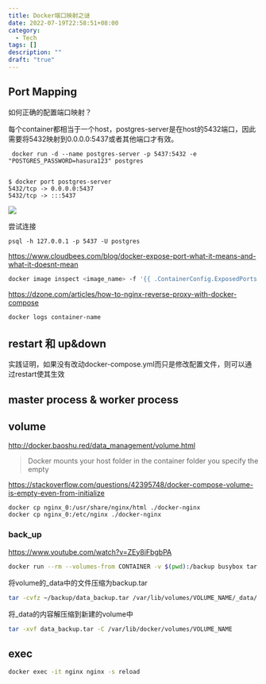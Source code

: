 ```yaml
---
title: Docker端口映射之谜
date: 2022-07-19T22:58:51+08:00
category: 
  - Tech
tags: []
description: ""
draft: "true"
---
```


## Port Mapping

如何正确的配置端口映射？

每个container都相当于一个host，postgres-server是在host的5432端口，因此需要将5432映射到0.0.0.0:5437或者其他端口才有效。

```
 docker run -d --name postgres-server -p 5437:5432 -e "POSTGRES_PASSWORD=hasura123" postgres
```

```

```


```
$ docker port postgres-server
5432/tcp -> 0.0.0.0:5437
5432/tcp -> :::5437
```

![](https://s2.loli.net/2022/07/14/S4KfhtRYPZ3BVWp.png)


尝试连接
```
psql -h 127.0.0.1 -p 5437 -U postgres
```

https://www.cloudbees.com/blog/docker-expose-port-what-it-means-and-what-it-doesnt-mean

```sh
docker image inspect <image_name> -f '{{ .ContainerConfig.ExposedPorts }}'
```

https://dzone.com/articles/how-to-nginx-reverse-proxy-with-docker-compose


```sh
docker logs container-name
```


## restart 和 up&down

实践证明，如果没有改动docker-compose.yml而只是修改配置文件，则可以通过restart使其生效


## master process & worker process


##  volume

http://docker.baoshu.red/data_management/volume.html

>Docker mounts your host folder in the container folder you specify
the empty

https://stackoverflow.com/questions/42395748/docker-compose-volume-is-empty-even-from-initialize

```
docker cp nginx_0:/usr/share/nginx/html ./docker-nginx 
docker cp nginx_0:/etc/nginx ./docker-nginx 
```


### back_up

https://www.youtube.com/watch?v=ZEy8iFbgbPA

```sh
docker run --rm --volumes-from CONTAINER -v $(pwd):/backup busybox tar cvfz /backup/backup.tar CONTAINERPATH
```

将volume的_data中的文件压缩为backup.tar
```sh
tar -cvfz ~/backup/data_backup.tar /var/lib/volumes/VOLUME_NAME/_data/
```

将_data的内容解压缩到新建的volume中
```sh
tar -xvf data_backup.tar -C /var/lib/docker/volumes/VOLUME_NAME
```

## exec

```sh
docker exec -it nginx nginx -s reload
```